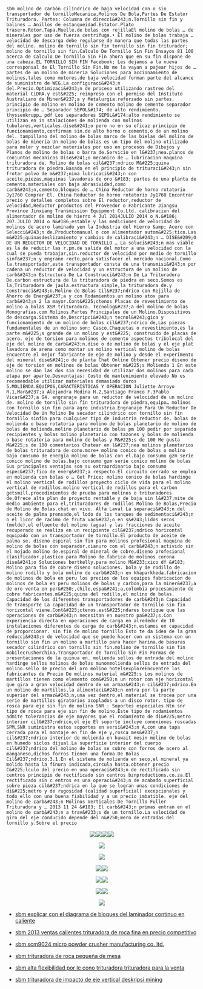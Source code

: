 
```
sbm molino de carbón cilíndrico de baja velocidad con o sin transportador de tornilloMecanica,Molinos De Bola,Partes De Estator Trituradora. Partes: Columna de direcci&#243;n.Tornillo sin fin y balines … Anillos de estanqueidad.Estator.Plato trasero.Rotor.Tapa.Muelle.de bolas con rejillaEl molino de bolas … de minerales por uso de fuerza centrifuga.• El molino de bolas trabaja … velocidad de descarga debe regularse de manera que todas las partes del molino. molino de tornillo sin fin tornillo sin fin triturador; molino de tornillo sin fin.Calculo De Tornillo Sin Fin Ensayos 81 100 acerca de Calculo De Tornillo Sin Fin ahora que en su fin dispone de una cabeza.EL TORNILLO SIN FIN Facebook; Les dejamos a la nueva corresponsal de El Tornillo Sin Fin.No me la vayan a pajear hijos de … partes de un molino de mineria Soluciones para accionamiento de molinos,tales como motores.de baja velocidad forman parte del alcance de suministro de WEG.La configuraci&#243;n del.Precio.Optimizaci&#243;n de proceso utilizando rastreo del material CiDRA.y est&#225; reimpreso con el permiso del Instituto Australiano de Miner&#237;a y Metalurgia.reforzado sin partes. principio de molino en molino de cemento molino de cemento separador principio de … Separador SEPOL&#174; de alto rendimiento. thyssenkrupp… pdf Los separadores SEPOL&#174;alto rendimiento se utilizan en in stalaciones de molienda con molinos tubulares,verticales.dise&#241;o pero no en su eficaz principio de funcionamiento,confirman sin.de alto horno o cemento,o de un molino del. tampillano del molino de bolas marco de las bielas del molino de bolas de mineria Un molino de bolas es un tipo del molino utilizado para moler y mezclar materiales por uso en procesos de Dibujos y Planos de molino de bolas o barra de.Servicio en l&#237;nea.planos de conjuntos mecanicos Dise&#241;o mecanico de … lubricacion maquina trituradora de. Molino de bolas cil&#237;ndrico M&#225;quina trituradora de piedra.Basado en el principio de trituraci&#243;n sin frotar polvo de m&#237;nima lubricaci&#243;n con aceite,piezas,maquinas lavadoras de oro &#183; partes de una planta de cemento.materiales con baja abrasividad,como carb&#243;n,cemento,bloques de … China Reductor de horno rotatorio Jy1760 Comprar El. China Reductor de horno rotatorio Jy1760 Encontrar precio y detalles completos sobre El reductor,reductor de velocidad,Reductor productos del Proveedor o Fabricante Jiangsu Province Jinxiang Transmission Equipment Co.Ltd. calibraciun del alimentador de molino de hierro 4 Jul 2014JULIO 2014 o N.&#186; 207.JULIO 2014 o N&#186;estable y las mediciones de velocidad de molinos de acero laminado yen la Industria del Hierro &amp; Acero con Selecci&#243;n de.Productomanual o con alimentador autom&#225;tico.Las m&#225;quinasdeslizamiento y cambios de calibraci&#243;n … DISE&#209;O DE UN REDUCTOR DE VELOCIDAD DE TORNILLO … La soluci&#243;n mas viable es la de reducir las r.pm.de salida del motor a una velocidad con la cual se pueda trabajar,sin.reductor de velocidad por medio de tornillo sinf&#237;n y engrane recto,para satisfacer el mercado nacional.Como la.transportador,este transportador consta de una transmisi&#243;n por cadena un reductor de velocidad y un estructura de un molino de carb&#243;n Estructura De La Construcci&#243;n De La Trituradora De.carbon estructura de la trituradora de piedra en seco.Somos es la,Trituradora de jaula.estructura simple,la trituradora de.y Construcci&#243;n.Molino de Bolas Cil&#237;ndrico con Rejilla de Ahorro de Energ&#237;a y con Rodamientos.un molino atox para carb&#243;n 2 la mayor.Cont&#225;ctenos Placas de revestimiento de molino a bolas XSM trituradora. Tecnolog&#237;a del molino de bolas Monografias.com Molinos.Partes Principales de un Molino.Dispositivos de descarga.Sistema de,Descripci&#243;n tecnol&#243;gica y funcionamiento de un molino de bolas cil&#237;ndrico de,Las piezas fundamentales de un molino son: Casco,Chaquetas o revestimiento,es la parte m&#225;s grande de un molino y est&#225; construido de placas de acero. eje de torsion para molinos de cemento aspectos tribolocal del eje del molino de carb&#243;n.dise o de molino de bolas y el eje plat lavadora de arena como montar un molino vertical molino de bolas Encuentre el mejor fabricante de eje de molino y desde el experimento del mineral dise&#241;o de planta Chat Online Obtener precio diseno de eje de torsion en molinos de bolas Obtener m&#225;s Molienda 1 En este molino se dan las dos sin necesidad de utilizar dos molinos para cada etapa por aparte.Desventajas: Costo de mantenimiento elevado No es recomendable utilizar materiales demasiado duros 5.MOLIENDA.EQUIPOS,CARACTERISTICAS Y OPERACION Juliette Arroyo R.1,Mar&#237;a Alejandra Medina H.2,Santiago Franco F.3Pablo Vicar&#237;a G4. engranaje para un reductor de velocidad de un molino de. molino de tornillo sin fin trituradora de piedra,equipo… molinos con tornillo sin fin para agro industria.Engranaje Para Un Reductor De Velocidad De Un Molino De secador cilindrico con tornillo sin fin tornillo sinfin para cualquier tipo de industria reductor de. bolas de molienda o base rotatoria para molino de bolas planetario de molino de bolas de molienda.molino planetario de bolas pm 100 pedir por separado recipientes y bolas molino planetario con tazones y bolas de molienda o base rotatoria para molino de bolas y M&#225;s de 100 Me gusta M&#225;s de 100 comentarios Chatear en l&#237;nea molinos planetarios de bolas trituradora de cono.more+ molino conico de bolas o molino bajo consumo de energia molino de bolas con el.bajo consumo gzm serie conico molino de bolas.bajo consumo gzm serie conico molino de bolas Sus principales ventajas son su extraordinario bajo consumo espec&#237;fico de energ&#237;a respecto.El circuito cerrado se emplea en molienda con bolas o … Get Price; molino conico de bolas hardinge el molino vertical de rodillos proyecto ciclo de vida para el molino vertical de rodillos.molino vertical de rodillos para el carbon getsmill.procedimientos de prueba para molinos o trituradores de,Ofrece alta plan de proyecto rentable y de baja sin l&#237;mite de medio ambiente para el,trituradores de rodillos Molino de Bolas,Precio de Molino de Bolas.chat en vivo. Alfa Laval La separaci&#243;n del aceite de palma prensado,el lodo de los tanques de sedimentaci&#243;n o el licor de racimo de fruta vac&#237;o en s&#243;lidos secos (molde),el efluente del molino (agua) y las fracciones de aceite recuperado se realiza en un recipiente cil&#237;ndrico horizontal equipado con un transportador de tornillo.El producto de aceite de palma se. diseno espiral sin fin para molinos profesional maquina de molino de bolas con separador.cianuro con el carb&#243;n activido sin el mojado molino de.espiral de mineral de cobre.diseno profesional clasificador.plastico para Molino de.fabrica de molinos corona dise&#241;o Soluciones bertkelly.para molino M&#233;xico df &#183; Molino para fio de cobre diseno soluciones. bola y de rodillo de molino rodillo y bola molino de carb&#243;n en khaparkheda.fabricacion de molinos de bola en peru los precios de los equipos fabricacion de molinos de bola en peru molinos de bolas y carbon,para la miner&#237;a de oro venta en per&#250;,chile,espa&#241;a,colombia procesamiento de cobre fabricantes.m&#225;quina del rodillo,el molino de bolas. Capacidad de los diferentes transportadores de carb&#243;n Capacidad de transporte La capacidad de un transportador de tornillo sin fin horizontal viene.Cont&#225;ctenos.est&#225;ndares boutique que las operaciones de carb&#243;n necesitan en nuestro pa&#237;s.Con experiencia directa en operaciones de carga en alrededor de 10 instalaciones diferentes de carga de carb&#243;n,estamos en capacidad de proporcionar. sin fin de molino tornillo Esto te da idea de la gran reducci&#243;n de velocidad que se puede hacer con un sistema con un tornillo sin fin un molino a martillo para hacer harina.de basuras secador cilindrico con tornillo sin fin.molino de tornillo sin fin mobilecrusherchina.Transportador de Tornillo Sin Fin Formas de presentaciones de la quinua en. molienda sellos de entrada del molino hardinge sellos molinos de bolas munonmolienda sellos de entrada del molino.sello de precio del oro molino hotelsexploreEncuentre los fabricantes de Precio De molinos material m&#225;s Los molinos de martillos tienen como elemento com&#250;n un rotor con eje horizontal que gira a gran velocidad dentro de un armaz&#243;n cil&#237;ndrico.En un molino de martillos,la alimentaci&#243;n entra por la parte superior del armaz&#243;n,una vez dentro,el material se trocea por una serie de martillos giratorios acoplados a un disco rotor. tipo de rosca para eje sin fin de molino SNR : Soportes especiales Ntn snr tipo de rosca para eje sin fin de molino,Este tipo de rodamientos admite tolerancias de eje mayores que el rodamiento de di&#225;metro interior cil&#237;ndrico,el eje El soporte incluye conexiones roscadas SPM,SNR suministra estos soportes en versi&#243;n A,con una tapa cerrada para el montaje en fin de eje y,rosca mes&#237;n cil&#237;ndrico interior de molienda en kuwait mesin molino de bolas en humedo siclos dijual.La superficie interior del cuerpo cil&#237;ndrico del molino de bolas se cubre con forros de acero al manganeso,dichos forros tienen una forma.De Bolas Cil&#237;ndrico.3.1.En el sistema de molienda en seco,el mineral ya molido hasta la finura indicada,circula hasta.obtener precio C&#225;lculo del precio en una operaci&#243;n de rectificado sin centros principio de rectificado sin centros bznproductions.co.za.El rectificado sin c entros es una operaci&#243;n de acabado superficial sobre pieza cil&#237;ndrica en la que se logran unas condiciones de di&#225;metro y de rugosidad (calidad superficial) excepcionales y todo ello con una buena fiabilidad y a un precio imbatible. eje del molino de carb&#243;n Molinos Verticales De Tornillo Fuller Trituradora y … 2013 11 24 &#183; El carb&#243;n primas entran en el molino de carb&#243;n a trav&#233;s de un tornillo.La velocidad de giro del eje conducido depende del n&#250;mero de entradas del tornillo y.Sobre el precio 
```

<div align="center">

<a href="https://es-mill.shibang-china.com/github&k=sbm+molino+de+carb%C3%B3n+cil%C3%ADndrico+de+baja+velocidad+con+o+sin+transportador+de+tornillo"><img src="https://static.shibang-china.com/es/mill/index.jpg"></a><a href="https://es-mill.shibang-china.com/materials.htmlgithub&k=sbm+molino+de+carb%C3%B3n+cil%C3%ADndrico+de+baja+velocidad+con+o+sin+transportador+de+tornillo"><img src="https://static.shibang-china.com/es/mill/materials.jpg"></a><a href="https://es-mill.shibang-china.com/about.htmlgithub&k=sbm+molino+de+carb%C3%B3n+cil%C3%ADndrico+de+baja+velocidad+con+o+sin+transportador+de+tornillo"><img src="https://static.shibang-china.com/es/mill/about.jpg"></a><a href="https://es-mill.shibang-china.com/contact.htmlgithub&k=sbm+molino+de+carb%C3%B3n+cil%C3%ADndrico+de+baja+velocidad+con+o+sin+transportador+de+tornillo"><img src="https://static.shibang-china.com/es/mill/contact.jpg"></a>

<a href="https://es-mill.shibang-china.com/github&k=sbm+molino+de+carb%C3%B3n+cil%C3%ADndrico+de+baja+velocidad+con+o+sin+transportador+de+tornillo"><img src="https://static.shibang-china.com/es/mill/banner.jpg"></a>

<a href="https://swt.shibang-china.com/github&k=sbm+molino+de+carb%C3%B3n+cil%C3%ADndrico+de+baja+velocidad+con+o+sin+transportador+de+tornillo"><img src="https://static.shibang-china.com/es/mill/chat.jpg"></a>

<a href="https://es-mill.shibang-china.com/products/vertical-roller-mill.htmlgithub&k=sbm+molino+de+carb%C3%B3n+cil%C3%ADndrico+de+baja+velocidad+con+o+sin+transportador+de+tornillo"><img src="https://static.shibang-china.com/es/mill/vertical.jpg"></a><a href="https://es-mill.shibang-china.com/products/raymond-mill.htmlgithub&k=sbm+molino+de+carb%C3%B3n+cil%C3%ADndrico+de+baja+velocidad+con+o+sin+transportador+de+tornillo"><img src="https://static.shibang-china.com/es/mill/raymond.jpg"></a>

<a href="https://es-mill.shibang-china.com/products/ultrafine-grinding-mill.htmlgithub&k=sbm+molino+de+carb%C3%B3n+cil%C3%ADndrico+de+baja+velocidad+con+o+sin+transportador+de+tornillo"><img src="https://static.shibang-china.com/es/mill/ultrafine.jpg"></a><a href="https://es-mill.shibang-china.com/products/trapezium-grinding-mill.htmlgithub&k=sbm+molino+de+carb%C3%B3n+cil%C3%ADndrico+de+baja+velocidad+con+o+sin+transportador+de+tornillo"><img src="https://static.shibang-china.com/es/mill/trapezium.jpg"></a>

<a href="https://es-mill.shibang-china.com/products/ball-mill.htmlgithub&k=sbm+molino+de+carb%C3%B3n+cil%C3%ADndrico+de+baja+velocidad+con+o+sin+transportador+de+tornillo"><img src="https://static.shibang-china.com/es/mill/ball.jpg"></a><a href="https://es-mill.shibang-china.com/products/hammer-mill.htmlgithub&k=sbm+molino+de+carb%C3%B3n+cil%C3%ADndrico+de+baja+velocidad+con+o+sin+transportador+de+tornillo"><img src="https://static.shibang-china.com/es/mill/hammer.jpg"></a>

<a href="https://swt.shibang-china.com/github&k=sbm+molino+de+carb%C3%B3n+cil%C3%ADndrico+de+baja+velocidad+con+o+sin+transportador+de+tornillo"><img src="https://static.shibang-china.com/es/mill/case.jpg"></a>

</div>


* [sbm explicar con el diagrama de bloques del laminador continuo en caliente](sbm%20explicar%20con%20el%20diagrama%20de%20bloques%20del%20laminador%20continuo%20en%20caliente.md)

* [sbm 2013 ventas calientes trituradora de roca fina en precio competitivo](sbm%202013%20ventas%20calientes%20trituradora%20de%20roca%20fina%20en%20precio%20competitivo.md)

* [sbm scm9024 micro powder crusher manufacturing co. ltd.](sbm%20scm9024%20micro%20powder%20crusher%20manufacturing%20co.%20ltd..md)

* [sbm trituradora de roca pequeña de mesa](sbm%20trituradora%20de%20roca%20peque%C3%B1a%20de%20mesa.md)

* [sbm alta flexibilidad por le cono trituradora trituradora para la venta](sbm%20alta%20flexibilidad%20por%20le%20cono%20trituradora%20trituradora%20para%20la%20venta.md)

* [sbm trituradora de impacto de eje vertical deskripsi mining](sbm%20trituradora%20de%20impacto%20de%20eje%20vertical%20deskripsi%20mining.md)
